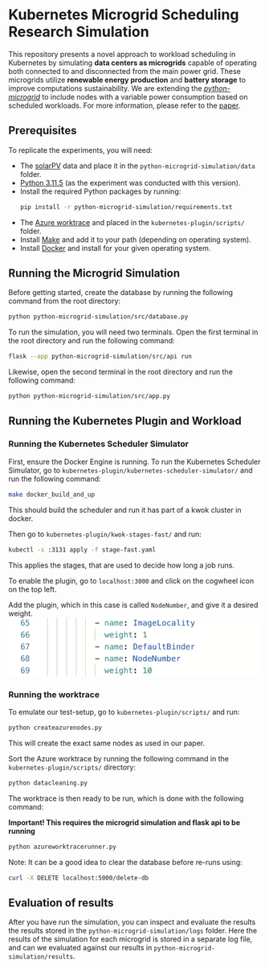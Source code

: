 # Kubernetes Microgrid Scheduling Research Simulation
This repository presents a novel approach to workload scheduling in Kubernetes by simulating **data centers as microgrids** capable of operating both connected to and disconnected from the main power grid. These microgrids utilize **renewable energy production** and **battery storage** to improve computations sustainability.
We are extending the [*python-microgrid*](https://github.com/ahalev/python-microgrid) to include nodes with a variable power consumption based on scheduled workloads.
For more information, please refer to the [paper]().

## Prerequisites
To replicate the experiments, you will need:
- The [solarPV](https://data.dtu.dk/articles/dataset/Solar_PV_generation_time_series_PECD_2021_update_/19727239) data and place it in the `python-microgrid-simulation/data` folder.
- [Python 3.11.5](https://www.python.org/downloads/release/python-3115/) (as the experiment was conducted with this version).
- Install the required Python packages by running:
  ```bash
  pip install -r python-microgrid-simulation/requirements.txt
  ```
- The [Azure worktrace](https://azurepublicdatasettraces.blob.core.windows.net/azurepublicdataset/trace_data/vmtable/vmtable.csv.gz) and placed in the ``kubernetes-plugin/scripts/`` folder.
- Install [Make](https://sourceforge.net/projects/gnuwin32/files/make/3.81/make-3.81.exe/) and add it to your path (depending on operating system).
- Install [Docker](https://docs.docker.com/desktop/) and install for your given operating system.


## Running the Microgrid Simulation

Before getting started, create the database by running the following command from the root directory:

```bash
python python-microgrid-simulation/src/database.py
```

To run the simulation, you will need two terminals. Open the first terminal in the root directory and run the following command:

```bash
flask --app python-microgrid-simulation/src/api run
```

Likewise, open the second terminal in the root directory and run the following command:

```bash
python python-microgrid-simulation/src/app.py
```

## Running the Kubernetes Plugin and Workload

### Running the Kubernetes Scheduler Simulator
First, ensure the Docker Engine is running.
To run the Kubernetes Scheduler Simulator, go to ``kubernetes-plugin/kubernetes-scheduler-simulator/`` and run the following command:
```bash
make docker_build_and_up
```
This should build the scheduler and run it has part of a kwok cluster in docker.

Then go to ``kubernetes-plugin/kwok-stages-fast/`` and run:

```bash
kubectl -s :3131 apply -f stage-fast.yaml
```
This applies the stages, that are used to decide how long a job runs.

To enable the plugin, go to ``localhost:3000`` and click on the cogwheel icon on the top left.

Add the plugin, which in this case is called ``NodeNumber``, and give it a desired weight. 
![Configuration](/images/plugin-weight.png)

### Running the worktrace

To emulate our test-setup, go to ``kubernetes-plugin/scripts/`` and run:

```bash
python createazurenodes.py
```

This will create the exact same nodes as used in our paper.

Sort the Azure worktrace by running the following command in the `kubernetes-plugin/scripts/` directory:

```bash
python datacleaning.py
```

The worktrace is then ready to be run, which is done with the following command:

**Important! This requires the microgrid simulation and flask api to be running**

```bash
python azureworktracerunner.py
```

Note: It can be a good idea to clear the database before re-runs using:

```bash
curl -X DELETE localhost:5000/delete-db
```

## Evaluation of results
After you have run the simulation, you can inspect and evaluate the results the results stored in the `python-microgrid-simulation/logs` folder.
Here the results of the simulation for each microgrid is stored in a separate log file, and can we evaluated against our results in `python-microgrid-simulation/results`.
